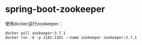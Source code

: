 # spring-boot-zookeeper

使用docker运行zookeeper：

```shell
docker pull zookeeper:3.7.1
docker run -d -p 2181:2181 --name zookeeper zookeeper:3.7.1
```